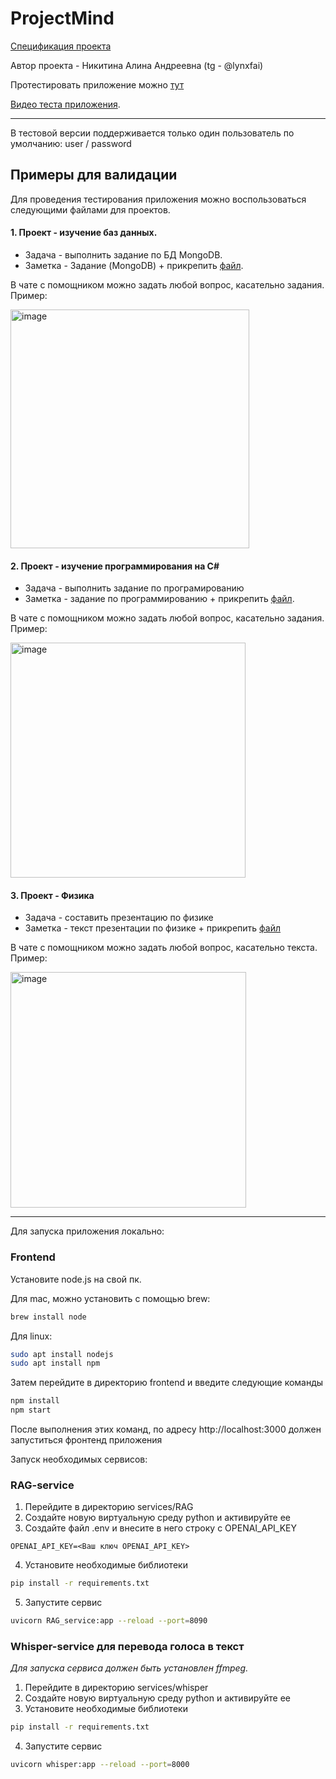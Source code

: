 # ProjectMind

[Cпецификация проекта](https://github.com/Firally/ProjectMind/blob/main/specifications.md)

Автор проекта - Никитина Алина Андреевна (tg - @lynxfai)

Протестировать приложение можно [тут](https://fprgwy-57-129-59-152.ru.tuna.am)

[Видео теста приложения](https://drive.google.com/file/d/1sS0B2eTlp8zv3062sOpmXzCnzMiLKgLN/view?usp=sharing).
____________________________________________________________________________________________________

В тестовой версии поддерживается только один пользователь по умолчанию: user / password

## Примеры для валидации

Для проведения тестирования приложения можно воспользоваться следующими файлами для проектов.

#### 1. Проект - изучение баз данных.

- Задача - выполнить задание по БД MongoDB.
- Заметка - Задание (MongoDB) + прикрепить [файл](https://docs.google.com/document/d/155ihSS0_-perjNilGv5Af9WcVTdzo_sD/edit?usp=sharing&ouid=105885410301062553353&rtpof=true&sd=true).

В чате с помощником можно задать любой вопрос, касательно задания. Пример:

<img width="382" alt="image" src="https://github.com/user-attachments/assets/3184d20e-b374-4052-802d-7a967a6a7ef6" />

#### 2. Проект - изучение программирования на C#

- Задача - выполнить задание по програмированию
- Заметка - задание по программированию + прикрепить [файл](https://drive.google.com/file/d/1OcoRitZRQuWLIpE-vFfnOjGhiEEi1Ur8/view?usp=sharing).

В чате с помощником можно задать любой вопрос, касательно задания. Пример:

<img width="376" alt="image" src="https://github.com/user-attachments/assets/fa5f464c-0f59-4c2c-a440-3d47a5d062d1" />

#### 3. Проект - Физика

- Задача - составить презентацию по физике
- Заметка - текст презентации по физике + прикрепить [файл](https://docs.google.com/document/d/1zqYJM4Mh_142wd9nA_soB0ipeyosDTGb/edit?usp=sharing&ouid=105885410301062553353&rtpof=true&sd=true)

В чате с помощником можно задать любой вопрос, касательно текста. Пример:

<img width="377" alt="image" src="https://github.com/user-attachments/assets/23ebd85a-d0fa-44b4-a842-61be322f2986" />

_____________________________________________________________________________

Для запуска приложения локально:

### Frontend

Установите node.js на свой пк. 

Для mac, можно установить с помощью brew:

```bash
brew install node
```

Для linux:

```bash
sudo apt install nodejs
sudo apt install npm
```

Затем перейдите в директорию frontend и введите следующие команды

```bash
npm install
npm start
```

После выполнения этих команд, по адресу http://localhost:3000 должен запуститься фронтенд приложения

Запуск необходимых сервисов:

### RAG-service

1. Перейдите в директорию services/RAG
2. Создайте новую виртуальную среду python и активируйте ее
3. Создайте файл .env и внесите в него строку с OPENAI_API_KEY

```
OPENAI_API_KEY=<Ваш ключ OPENAI_API_KEY>
```

4. Установите необходимые библиотеки

```bash
pip install -r requirements.txt
```

5. Запустите сервис

```bash
uvicorn RAG_service:app --reload --port=8090
```

### Whisper-service для перевода голоса в текст

*Для запуска сервиса должен быть установлен ffmpeg.*

1. Перейдите в директорию services/whisper
2. Создайте новую виртуальную среду python и активируйте ее
3. Установите необходимые библиотеки
   
```bash
pip install -r requirements.txt
```

4. Запустите сервис

```bash
uvicorn whisper:app --reload --port=8000
```
